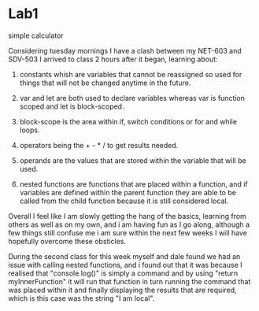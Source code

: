 # Lab1
 simple calculator

 Considering tuesday mornings I have a clash between my NET-603 and SDV-503 I arrived to class 2 hours after it began, learning about:

 1. constants whish are variables that cannot be reassigned so used for things that will not be changed anytime in the future.

 2. var and let are both used to declare variables whereas var is function scoped and let is block-scoped.

 3. block-scope is the area within if, switch conditions or for and while loops.

 4. operators being the + - * / to get results needed.

 5. operands are the values that are stored within the variable that will be used.

 6. nested functions are functions that are placed within a function, and if variables are defined within the parent function they are able to be called from the child function because it is still considered local.

 Overall I feel like I am slowly getting the hang of the basics, learning from others as well as on my own, and i am having fun as I go along, although a few things still confuse me i am sure within the next few weeks I will have hopefully overcome these obsticles.

 During the second class for this week myself and dale found we had an issue with calling nested functions, and i found out that it was because I realised that "console.log()" is simply a command and by using "return myInnerFunction" it will run that function in turn running the command that was placed within it and finally displaying the results that are required, which is this case was the string "I am local".